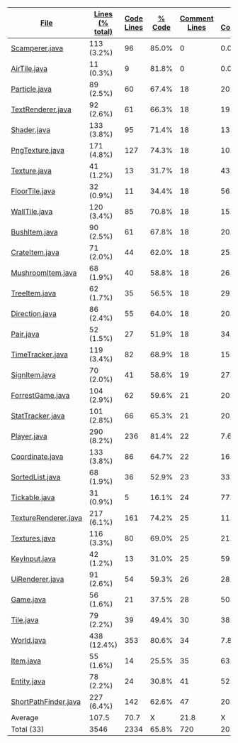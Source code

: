 
|[File](https://github.com/ilja615/ForrestGame/tree/master/statistics%2Fjava%2Fname_ascending.md%2F)|[Lines (% total)](https://github.com/ilja615/ForrestGame/tree/master/statistics%2Fjava%2Flines_descending.md%2F)|[Code Lines](https://github.com/ilja615/ForrestGame/tree/master/statistics%2Fjava%2Fcode_descending.md%2F)|[% Code](https://github.com/ilja615/ForrestGame/tree/master/statistics%2Fjava%2Fproportion_code_descending.md%2F)|[Comment Lines](https://github.com/ilja615/ForrestGame/tree/master/statistics%2Fjava%2Fcomments_descending.md%2F)|[% Comment](https://github.com/ilja615/ForrestGame/tree/master/statistics%2Fjava%2Fproportion_comments_descending.md%2F)|[Blank Lines](https://github.com/ilja615/ForrestGame/tree/master/statistics%2Fjava%2Fblanks_descending.md%2F)|[% Blank](https://github.com/ilja615/ForrestGame/tree/master/statistics%2Fjava%2Fproportion_blanks_descending.md%2F)|
| --- | --- | --- | --- | --- | --- | --- | --- |
|[Scamperer.java](https://github.com/ilja615/ForrestGame/tree/master/src%2Fmain%2Fjava%2Fcom%2Fgithub%2Filja615%2Fforrestgame%2Fentity%2FScamperer.java)|113 (3.2%)|96|85.0%|0|0.0%|17|15.0%|
|[AirTile.java](https://github.com/ilja615/ForrestGame/tree/master/src%2Fmain%2Fjava%2Fcom%2Fgithub%2Filja615%2Fforrestgame%2Ftiles%2FAirTile.java)|11 (0.3%)|9|81.8%|0|0.0%|2|18.2%|
|[Particle.java](https://github.com/ilja615/ForrestGame/tree/master/src%2Fmain%2Fjava%2Fcom%2Fgithub%2Filja615%2Fforrestgame%2Fgui%2Fparticle%2FParticle.java)|89 (2.5%)|60|67.4%|18|20.2%|11|12.4%|
|[TextRenderer.java](https://github.com/ilja615/ForrestGame/tree/master/src%2Fmain%2Fjava%2Fcom%2Fgithub%2Filja615%2Fforrestgame%2Fgui%2Frenderer%2FTextRenderer.java)|92 (2.6%)|61|66.3%|18|19.6%|13|14.1%|
|[Shader.java](https://github.com/ilja615/ForrestGame/tree/master/src%2Fmain%2Fjava%2Fcom%2Fgithub%2Filja615%2Fforrestgame%2Fgui%2Fshader%2FShader.java)|133 (3.8%)|95|71.4%|18|13.5%|20|15.0%|
|[PngTexture.java](https://github.com/ilja615/ForrestGame/tree/master/src%2Fmain%2Fjava%2Fcom%2Fgithub%2Filja615%2Fforrestgame%2Fgui%2Ftexture%2FPngTexture.java)|171 (4.8%)|127|74.3%|18|10.5%|26|15.2%|
|[Texture.java](https://github.com/ilja615/ForrestGame/tree/master/src%2Fmain%2Fjava%2Fcom%2Fgithub%2Filja615%2Fforrestgame%2Fgui%2Ftexture%2FTexture.java)|41 (1.2%)|13|31.7%|18|43.9%|10|24.4%|
|[FloorTile.java](https://github.com/ilja615/ForrestGame/tree/master/src%2Fmain%2Fjava%2Fcom%2Fgithub%2Filja615%2Fforrestgame%2Ftiles%2FFloorTile.java)|32 (0.9%)|11|34.4%|18|56.3%|3|9.4%|
|[WallTile.java](https://github.com/ilja615/ForrestGame/tree/master/src%2Fmain%2Fjava%2Fcom%2Fgithub%2Filja615%2Fforrestgame%2Ftiles%2FWallTile.java)|120 (3.4%)|85|70.8%|18|15.0%|17|14.2%|
|[BushItem.java](https://github.com/ilja615/ForrestGame/tree/master/src%2Fmain%2Fjava%2Fcom%2Fgithub%2Filja615%2Fforrestgame%2Ftiles%2Fitems%2FBushItem.java)|90 (2.5%)|61|67.8%|18|20.0%|11|12.2%|
|[CrateItem.java](https://github.com/ilja615/ForrestGame/tree/master/src%2Fmain%2Fjava%2Fcom%2Fgithub%2Filja615%2Fforrestgame%2Ftiles%2Fitems%2FCrateItem.java)|71 (2.0%)|44|62.0%|18|25.4%|9|12.7%|
|[MushroomItem.java](https://github.com/ilja615/ForrestGame/tree/master/src%2Fmain%2Fjava%2Fcom%2Fgithub%2Filja615%2Fforrestgame%2Ftiles%2Fitems%2FMushroomItem.java)|68 (1.9%)|40|58.8%|18|26.5%|10|14.7%|
|[TreeItem.java](https://github.com/ilja615/ForrestGame/tree/master/src%2Fmain%2Fjava%2Fcom%2Fgithub%2Filja615%2Fforrestgame%2Ftiles%2Fitems%2FTreeItem.java)|62 (1.7%)|35|56.5%|18|29.0%|9|14.5%|
|[Direction.java](https://github.com/ilja615/ForrestGame/tree/master/src%2Fmain%2Fjava%2Fcom%2Fgithub%2Filja615%2Fforrestgame%2Futil%2FDirection.java)|86 (2.4%)|55|64.0%|18|20.9%|13|15.1%|
|[Pair.java](https://github.com/ilja615/ForrestGame/tree/master/src%2Fmain%2Fjava%2Fcom%2Fgithub%2Filja615%2Fforrestgame%2Futil%2FPair.java)|52 (1.5%)|27|51.9%|18|34.6%|7|13.5%|
|[TimeTracker.java](https://github.com/ilja615/ForrestGame/tree/master/src%2Fmain%2Fjava%2Fcom%2Fgithub%2Filja615%2Fforrestgame%2Fworld%2FTimeTracker.java)|119 (3.4%)|82|68.9%|18|15.1%|19|16.0%|
|[SignItem.java](https://github.com/ilja615/ForrestGame/tree/master/src%2Fmain%2Fjava%2Fcom%2Fgithub%2Filja615%2Fforrestgame%2Ftiles%2Fitems%2FSignItem.java)|70 (2.0%)|41|58.6%|19|27.1%|10|14.3%|
|[ForrestGame.java](https://github.com/ilja615/ForrestGame/tree/master/src%2Fmain%2Fjava%2Fcom%2Fgithub%2Filja615%2Fforrestgame%2FForrestGame.java)|104 (2.9%)|62|59.6%|21|20.2%|21|20.2%|
|[StatTracker.java](https://github.com/ilja615/ForrestGame/tree/master/src%2Fmain%2Fjava%2Fcom%2Fgithub%2Filja615%2Fforrestgame%2Fentity%2FStatTracker.java)|101 (2.8%)|66|65.3%|21|20.8%|14|13.9%|
|[Player.java](https://github.com/ilja615/ForrestGame/tree/master/src%2Fmain%2Fjava%2Fcom%2Fgithub%2Filja615%2Fforrestgame%2Fentity%2FPlayer.java)|290 (8.2%)|236|81.4%|22|7.6%|32|11.0%|
|[Coordinate.java](https://github.com/ilja615/ForrestGame/tree/master/src%2Fmain%2Fjava%2Fcom%2Fgithub%2Filja615%2Fforrestgame%2Futil%2FCoordinate.java)|133 (3.8%)|86|64.7%|22|16.5%|25|18.8%|
|[SortedList.java](https://github.com/ilja615/ForrestGame/tree/master/src%2Fmain%2Fjava%2Fcom%2Fgithub%2Filja615%2Fforrestgame%2Futil%2FSortedList.java)|68 (1.9%)|36|52.9%|23|33.8%|9|13.2%|
|[Tickable.java](https://github.com/ilja615/ForrestGame/tree/master/src%2Fmain%2Fjava%2Fcom%2Fgithub%2Filja615%2Fforrestgame%2Futil%2FTickable.java)|31 (0.9%)|5|16.1%|24|77.4%|2|6.5%|
|[TextureRenderer.java](https://github.com/ilja615/ForrestGame/tree/master/src%2Fmain%2Fjava%2Fcom%2Fgithub%2Filja615%2Fforrestgame%2Fgui%2Frenderer%2FTextureRenderer.java)|217 (6.1%)|161|74.2%|25|11.5%|31|14.3%|
|[Textures.java](https://github.com/ilja615/ForrestGame/tree/master/src%2Fmain%2Fjava%2Fcom%2Fgithub%2Filja615%2Fforrestgame%2Fgui%2Ftexture%2FTextures.java)|116 (3.3%)|80|69.0%|25|21.6%|11|9.5%|
|[KeyInput.java](https://github.com/ilja615/ForrestGame/tree/master/src%2Fmain%2Fjava%2Fcom%2Fgithub%2Filja615%2Fforrestgame%2Futil%2FKeyInput.java)|42 (1.2%)|13|31.0%|25|59.5%|4|9.5%|
|[UiRenderer.java](https://github.com/ilja615/ForrestGame/tree/master/src%2Fmain%2Fjava%2Fcom%2Fgithub%2Filja615%2Fforrestgame%2Fgui%2Frenderer%2FUiRenderer.java)|91 (2.6%)|54|59.3%|26|28.6%|11|12.1%|
|[Game.java](https://github.com/ilja615/ForrestGame/tree/master/src%2Fmain%2Fjava%2Fcom%2Fgithub%2Filja615%2Fforrestgame%2FGame.java)|56 (1.6%)|21|37.5%|28|50.0%|7|12.5%|
|[Tile.java](https://github.com/ilja615/ForrestGame/tree/master/src%2Fmain%2Fjava%2Fcom%2Fgithub%2Filja615%2Fforrestgame%2Ftiles%2FTile.java)|79 (2.2%)|39|49.4%|30|38.0%|10|12.7%|
|[World.java](https://github.com/ilja615/ForrestGame/tree/master/src%2Fmain%2Fjava%2Fcom%2Fgithub%2Filja615%2Fforrestgame%2Fworld%2FWorld.java)|438 (12.4%)|353|80.6%|34|7.8%|51|11.6%|
|[Item.java](https://github.com/ilja615/ForrestGame/tree/master/src%2Fmain%2Fjava%2Fcom%2Fgithub%2Filja615%2Fforrestgame%2Ftiles%2Fitems%2FItem.java)|55 (1.6%)|14|25.5%|35|63.6%|6|10.9%|
|[Entity.java](https://github.com/ilja615/ForrestGame/tree/master/src%2Fmain%2Fjava%2Fcom%2Fgithub%2Filja615%2Fforrestgame%2Fentity%2FEntity.java)|78 (2.2%)|24|30.8%|41|52.6%|13|16.7%|
|[ShortPathFinder.java](https://github.com/ilja615/ForrestGame/tree/master/src%2Fmain%2Fjava%2Fcom%2Fgithub%2Filja615%2Fforrestgame%2Futil%2FShortPathFinder.java)|227 (6.4%)|142|62.6%|47|20.7%|38|16.7%|
|Average |107.5|70.7|X|21.8|X|14.9|X|
|Total (33)|3546|2334|65.8%|720| 20.3%|492|13.9%|